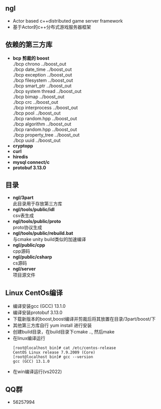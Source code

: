 ## ngl
* Actor based c++distributed game server framework
* 基于Actor的c++分布式游戏服务器框架

## 依赖的第三方库
  * <b>bcp 剪裁的 boost</b>
    <br/>./bcp chrono ../boost_out
    <br/>./bcp date_time ../boost_out
    <br/>./bcp exception ../boost_out
    <br/>./bcp filesystem ../boost_out
    <br/>./bcp smart_ptr ../boost_out
    <br/>./bcp system thread ../boost_out
    <br/>./bcp bimap ../boost_out
    <br/>./bcp crc ../boost_out
    <br/>./bcp interprocess ../boost_out
    <br/>./bcp pool ../boost_out
    <br/>./bcp random.hpp ../boost_out
    <br/>./bcp algorithm ../boost_out
    <br/>./bcp random.hpp ../boost_out
    <br/>./bcp property_tree ../boost_out
    <br/>./bcp uuid ../boost_out
  * <b>cryptopp</b>
  * <b>curl</b>
  * <b>hiredis</b>
  * <b>mysql connect/c</b>
  * <b>protobuf 3.13.0</b>

## 目录
  * <b>ngl/3part</b><br/>此目录用于存放第三方库
  * <b>ngl/tools/public/idl</b><br/>csv表生成
  * <b>ngl/tools/public/proto</b><br/>proto协议生成
  * <b>ngl/tools/public/rebuild.bat</b><br/>与cmake unity build类似的加速编译
  * <b>ngl/public/cpp</b><br/>cpp源码
  * <b>ngl/public/csharp</b><br/>cs源码
  * <b>ngl/server</b><br/>项目源文件

## Linux CentOs编译
  * 编译安装gcc (GCC) 13.1.0
  * 编译安装protobuf 3.13.0
  * 下载新版本的boost,boost编译并剪裁后将其放置在目录/3part/boost/下
  * 其他第三方库自行  yum install 进行安装
  * 创建build目录，在build目录下cmake .., 然后make
  * 在linux编译运行
     ```
     [root@localhost bin]# cat /etc/centos-release
     CentOS Linux release 7.9.2009 (Core)
     [root@localhost bin]# gcc --version
     gcc (GCC) 13.1.0
     ```
  * 在win编译运行(vs2022)

## QQ群
  * 56257994

